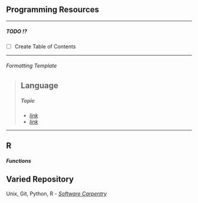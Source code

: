 ## Programming Resources

---
##### *TODO* :interrobang:
- [ ] Create Table of Contents
---


###### _Formatting Template_
> ## Language
> ##### _Topic_ 
> * _[link](url)_
> * _[link](url)_


---
## R
##### _Functions_



## Varied Repository
Unix, Git, Python, R - _[Software Carpentry](https://software-carpentry.org/lessons/)_
